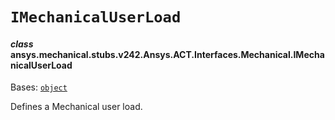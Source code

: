 # `IMechanicalUserLoad`



#### *class* ansys.mechanical.stubs.v242.Ansys.ACT.Interfaces.Mechanical.IMechanicalUserLoad

Bases: [`object`](https://docs.python.org/3/library/functions.html#object)

Defines a Mechanical user load.

<!-- !! processed by numpydoc !! -->

